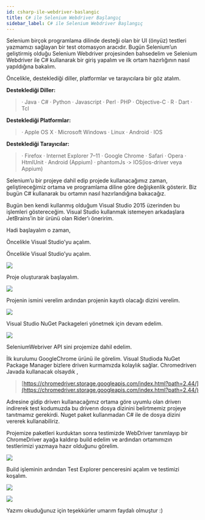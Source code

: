 ```yaml
---
id: csharp-ile-webdriver-baslangic
title: C# ile Selenium Webdriver Başlangıç
sidebar_label: C# ile Selenium Webdriver Başlangıç
---
```



Selenium birçok programlama dilinde desteği olan bir UI (önyüz) testleri yazmamızı sağlayan bir test otomasyon aracıdır. Bugün Selenium’un geliştirmiş olduğu Selenium Webdriver projesinden bahsedelim ve Selenium Webdriver ile C# kullanarak bir giriş yapalım ve ilk ortam hazırlığının nasıl yapıldığına bakalım.

Öncelikle, desteklediği diller, platformlar ve tarayıcılara bir göz atalım.

  **Desteklediği Diller:**
> · Java 
> · C# 
> · Python 
> · Javascript 
> · Perl 
> · PHP 
> · Objective-C 
> · R
>  · Dart
> · Tcl


**Desteklediği Platformlar:**
> · Apple OS X
> · Microsoft Windows
> · Linux
> · Android
> · IOS

**Desteklediği Tarayıcılar:**
> · Firefox
> · Internet Explorer 7–11
> · Google Chrome
> · Safari
> · Opera
> · HtmlUnit
>· Android (Appium)
>· phantomJs
·> IOS(ios-driver veya Appium)



 
Selenium’u bir projeye dahil edip projede kullanacağımız zaman, geliştireceğimiz ortama ve programlama diline göre değişkenlik gösterir. Biz bugün C# kullanarak bu ortamın nasıl hazırlandığına bakacağız.

Bugün ben kendi kullanmış olduğum Visual Studio 2015 üzerinden bu işlemleri göstereceğim. Visual Studio kullanmak istemeyen arkadaşlara JetBrains’in bir ürünü olan Rider’ı öneririm.

Hadi başlayalım o zaman,

Öncelikle Visual Studio’yu açalım.


Öncelikle Visual Studio’yu açalım.

![](https://cdn-images-1.medium.com/max/1600/1*fFeVqjgjz0vcfAYgxcrDMg.png)

Proje oluşturarak başlayalım.

![](https://cdn-images-1.medium.com/max/1600/1*hDpEnGgSefjq0GhLDGrMxA.png)

Projenin ismini verelim ardından projenin kayıtlı olacağı dizini verelim.

![](https://cdn-images-1.medium.com/max/1600/1*TYgW3YMmpdYCNDDliR7ehA.png)

Visual Studio NuGet Packageleri yönetmek için devam edelim.

![](https://cdn-images-1.medium.com/max/1600/1*ux5UjVcUE-_UhmK99POYTw.png)

SeleniumWebriver API sini projemize dahil edelim.

İlk kurulumu GoogleChrome ürünü ile görelim. Visual Studioda NuGet Package Manager bizlere driverı kurmamızda kolaylık sağlar. Chromedriverı Javada kullanacak olsaydık ,

> [https://chromedriver.storage.googleapis.com/index.html?path=2.44/](https://chromedriver.storage.googleapis.com/index.html?path=2.44/)

Adresine gidip driverı kullanacağımız ortama göre uyumlu olan driverı indirerek test kodumuzda bu driverın dosya dizinini belirtmemiz projeye tanıtmamız gerekirdi. Nuget paket kullanmadan C# ile de dosya dizini vererek kullanabiliriz.

Projemize paketleri kurduktan sonra testimizde WebDriver tanımlayıp bir ChromeDriver ayağa kaldırıp build edelim ve ardından ortamımızın testlerimizi yazmaya hazır olduğunu görelim.

![](https://cdn-images-1.medium.com/max/1600/1*Rdd3q5WUjV-Upfu1bhs3wg.png)

Build işleminin ardından Test Explorer penceresini açalım ve testimizi koşalım.

![](https://cdn-images-1.medium.com/max/1600/1*Wiy4z09cL-5tZoJkkC0S7Q.png)

![](https://cdn-images-1.medium.com/max/1600/1*S78GpTRIjlo6cgcJWxGvDg.png)

Yazımı okuduğunuz için teşekkürler umarım faydalı olmuştur :)